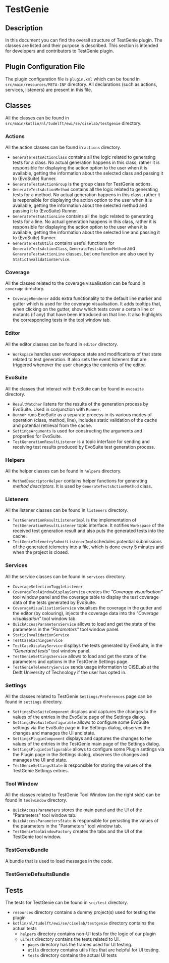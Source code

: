 # TestGenie

## Description

In this document you can find the overall structure of TestGenie plugin. The classes are listed and their purpose is described. This section is intended for developers and contributors to TestGenie plugin.

## Plugin Configuration File

The plugin configuration file is `plugin.xml` which can be found in `src/main/resources/META-INF` directory. All declarations (such as actions, services, listeners) are present in this file.

## Classes

All the classes can be found in `src/main/kotlin/nl/tudelft/ewi/se/ciselab/testgenie` directory.

### Actions

All the action classes can be found in `actions` directory.

- `GenerateTestsActionClass` contains all the logic related to generating tests for a class. No actual generation happens in this class, rather it is responsible for displaying the action option to the user when it is available, getting the information about the selected class and passing it to (EvoSuite) Runner. 
- `GenerateTestsActionGroup` is the group class for TestGenie actions.
- `GenerateTestsActionMethod` contains all the logic related to generating tests for a method. No actual generation happens in this class, rather it is responsible for displaying the action option to the user when it is available, getting the information about the selected method and passing it to (EvoSuite) Runner.
- `GenerateTestsActionLine` contains all the logic related to generating tests for a line. No actual generation happens in this class, rather it is responsible for displaying the action option to the user when it is available, getting the information about the selected line and passing it to (EvoSuite) Runner.
- `GenerateTestsUtils` contains useful functions for `GenerateTestsActionClass`, `GenerateTestsActionMethod` and `GenerateTestsActionLine` classes, but one function are also used by `StaticInvalidationService`.

### Coverage

All the classes related to the coverage visualisation can be found in `coverage` directory.

- `CoverageRenderer` adds extra functionality to the default line marker and gutter which is used for the coverage visualisation. It adds tooltips that, when clicking on the gutter, show which tests cover a certain line or mutants (if any) that have been introduced on that line. It also highlights the corresponding tests in the tool window tab.

### Editor

All the editor classes can be found in `editor` directory.

- `Workspace` handles user workspace state and modifications of that state related to test generation. It also sets the event listeners that are triggered whenever the user changes the contents of the editor.

### EvoSuite

All the classes that interact with EvoSuite can be found in `evosuite` directory.

- `ResultWatcher` listens for the results of the generation process by EvoSuite. Used in conjunction with `Runner`.
- `Runner` runs EvoSuite as a separate process in its various modes of operation (class, method, line), includes static validation of the cache and potential retrieval from the cache.
- `SettingsArguments` is used for constructing the arguments and properties for EvoSuite.
- `TestGenerationResultListener` is a topic interface for sending and receiving test results produced by EvoSuite test generation process.

### Helpers

All the helper classes can be found in `helpers` directory.

- `MethodDescriptorHelper` contains helper functions for generating *method descriptors*. It is used by `GenerateTestsActionMethod` class.

### Listeners

All the listener classes can be found in `listeners` directory.

- `TestGenerationResultListenerImpl` is the implementation of `TestGenerationResultListener` topic interface. It notifies `Workspace` of the received test generation result and also puts the generated tests into the cache.
- `TestGenieTelemetrySubmitListenerImpl`schedules potential submissions of the generated telemetry into a file, which is done every 5 minutes and when the project is closed.

### Services

All the service classes can be found in `services` directory.

- `CoverageSelectionToggleListener` 
- `CoverageToolWindowDisplayService` creates the *"Coverage visualisation"* tool window panel and the coverage table to display the test coverage data of the tests generated by EvoSuite.
- `CoverageVisualisationService` visualises the coverage in the gutter and the editor (by colouring), injects the coverage data into the *"Coverage visualisation"* tool window tab.
- `QuickAccessParametersService` allows to load and get the state of the parameters in the *"Parameters"* tool window panel.
- `StaticInvalidationService`
- `TestCaseCachingService`
- `TestCaseDisplayService` displays the tests generated by EvoSuite, in the *"Generated tests"* tool window panel.
- `TestGenieSettingsService` allows to load and get the state of the parameters and options in the TestGenie Settings page.
- `TestGenieTelemetryService` sends usage information to CISELab at the Delft University of Technology if the user has opted in.

### Settings

All the classes related to TestGenie `Settings/Preferences` page can be found in `settings` directory.

- `SettingsEvoSuiteComponent` displays and captures the changes to the values of the entries in the EvoSuite page of the Settings dialog.
- `SettingsEvoSuiteConfigurable` allows to configure some EvoSuite settings via the EvoSuite page in the Settings dialog, observes the changes and manages the UI and state.
- `SettingsPluginComponent` displays and captures the changes to the values of the entries in the TestGenie main page of the Settings dialog.
- `SettingsPluginConfigurable` allows to configure some Plugin settings via the Plugin page in the Settings dialog, observes the changes and manages the UI and state.
- `TestGenieSettingsState` is responsible for storing the values of the TestGenie Settings entries.

### Tool Window

All the classes related to TestGenie Tool Window (on the right side) can be found in `toolwindow` directory.

- `QuickAccessParameters` stores the main panel and the UI of the "Parameters" tool window tab. 
- `QuickAccessParametersState` is responsible for persisting the values of the parameters in the "Parameters" tool window tab.
- `TestGenieToolWindowFactory` creates the tabs and the UI of the TestGenie tool window.

### TestGenieBundle

A bundle that is used to load messages in the code.

### TestGenieDefaultsBundle


## Tests

The tests for TestGenie can be found in `src/test` directory.

- `resources` directory contains a dummy project(s) used for testing the plugin
- `kotlin/nl/tudelft/ewi/se/ciselab/testgenie` directory contains the actual tests
    - `helpers` directory contains non-UI tests for the logic of our plugin
    - `uiTest` directory contains the tests related to UI.
      - `pages` directory has the frames used for UI testing.
      - `utils` directory contains utils files that are helpful for UI testing.
      - `tests` directory contains the actual UI tests